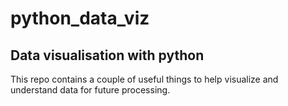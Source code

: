 # python_data_viz

## Data visualisation with python

This repo contains a couple of useful things to help visualize and understand data for future processing.
